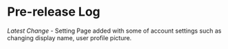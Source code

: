 # Pre-release Log

*Latest Change* - Setting Page added with some of account settings such as changing display name, user profile picture.